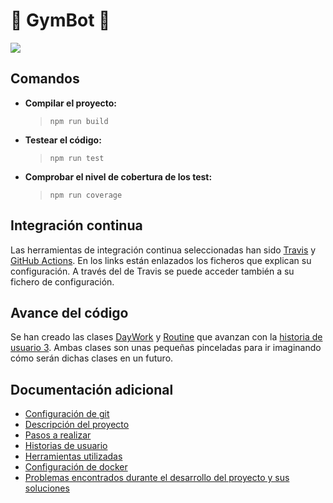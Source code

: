 # :muscle: GymBot :muscle:

![](https://travis-ci.com/torchu/GymBot.svg?branch=master)

## Comandos

- **Compilar el proyecto:**
  > `npm run build`
- **Testear el código:**
  > `npm run test`
- **Comprobar el nivel de cobertura de los test:**
  > `npm run coverage`

## Integración continua

Las herramientas de integración continua seleccionadas han sido [Travis](docs/travis.md) y [GitHub Actions](docs/gh-actions.md). En los links están enlazados los ficheros que explican su configuración. A través del de Travis se puede acceder también a su fichero de configuración.

## Avance del código

Se han creado las clases [DayWork](src/models/daywork.ts) y [Routine](src/models/routine.ts) que avanzan con la [historia de usuario 3](https://github.com/torchu/GymBot/issues/23). Ambas clases son unas pequeñas pinceladas para ir imaginando cómo serán dichas clases en un futuro.

## Documentación adicional

- [Configuración de git](docs/git-config.md)
- [Descripción del proyecto](docs/descripcion.md)
- [Pasos a realizar](docs/pasos.md)
- [Historias de usuario](docs/hu.md)
- [Herramientas utilizadas](docs/herramientas.md)
- [Configuración de docker](docs/docker.md)
- [Problemas encontrados durante el desarrollo del proyecto y sus soluciones](docs/errors.md)
